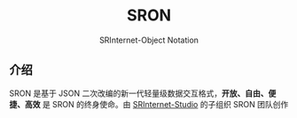 <div align="center">

# SRON

SRInternet-Object Notation

</div>

## 介绍

SRON 是基于 JSON 二次改编的新一代轻量级数据交互格式，**开放、自由、便捷、高效** 是 SRON 的终身使命。由 [SRInternet-Studio](https://github.com/SRInternet-Studio/) 的子组织 SRON 团队创作
